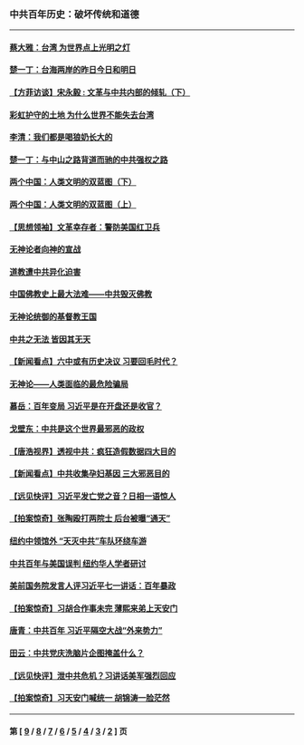 ### 中共百年历史：破坏传统和道德
---
#### [蔡大雅：台湾 为世界点上光明之灯](../../pages/nf1176114/n13531530.md?02260430) 
#### [楚一丁：台海两岸的昨日今日和明日](../../pages/nf1176114/n13531468.md?02260430) 
#### [【方菲访谈】宋永毅 : 文革与中共内部的倾轧（下）](../../pages/nf1176114/n13486836.md?02260430) 
#### [彩虹护守的土地 为什么世界不能失去台湾](../../pages/nf1176114/n13476849.md?02260430) 
#### [李清：我们都是喝狼奶长大的](../../pages/nf1176114/n13471478.md?02260430) 
#### [楚一丁：与中山之路背道而驰的中共强权之路](../../pages/nf1176114/n13437270.md?02260430) 
#### [两个中国：人类文明的双蓝图（下）](../../pages/nf1176114/n13423132.md?02260430) 
#### [两个中国：人类文明的双蓝图（上）](../../pages/nf1176114/n13422687.md?02260430) 
#### [【思想领袖】文革幸存者：警防美国红卫兵](../../pages/nf1176114/n13339289.md?02260430) 
#### [无神论者向神的宣战](../../pages/nf1176114/n13281535.md?02260430) 
#### [道教遭中共异化迫害](../../pages/nf1176114/n13281463.md?02260430) 
#### [中国佛教史上最大法难——中共毁灭佛教](../../pages/nf1176114/n13281397.md?02260430) 
#### [无神论统御的基督教王国](../../pages/nf1176114/n13281280.md?02260430) 
#### [中共之无法 皆因其无天](../../pages/nf1176114/n13281088.md?02260430) 
#### [【新闻看点】六中或有历史决议 习要回毛时代？](../../pages/nf1176114/n13222895.md?02260430) 
#### [无神论——人类面临的最危险骗局](../../pages/nf1176114/n13196137.md?02260430) 
#### [慕岳：百年变局 习近平是在开盘还是收官？](../../pages/nf1176114/n13206516.md?02260430) 
#### [戈壁东：中共是这个世界最邪恶的政权](../../pages/nf1176114/n13085641.md?02260430) 
#### [【唐浩视界】透视中共：疯狂造假数据四大目的](../../pages/nf1176114/n13080590.md?02260430) 
#### [【新闻看点】中共收集孕妇基因 三大邪恶目的](../../pages/nf1176114/n13077182.md?02260430) 
#### [【远见快评】习近平发亡党之音？日相一语惊人](../../pages/nf1176114/n13074809.md?02260430) 
#### [【拍案惊奇】张陶殴打两院士 后台被曝“通天”](../../pages/nf1176114/n13070496.md?02260430) 
#### [纽约中领馆外 “天灭中共”车队环绕车游](../../pages/nf1176114/n13070693.md?02260430) 
#### [中共百年与美国误判 纽约华人学者研讨](../../pages/nf1176114/n13067969.md?02260430) 
#### [美前国务院发言人评习近平七一讲话：百年暴政](../../pages/nf1176114/n13066986.md?02260430) 
#### [【拍案惊奇】习胡合作事未完 薄熙来弟上天安门](../../pages/nf1176114/n13065867.md?02260430) 
#### [唐青：中共百年 习近平隔空大战“外来势力”](../../pages/nf1176114/n13065976.md?02260430) 
#### [田云：中共党庆洗脑片企图掩盖什么？](../../pages/nf1176114/n13064395.md?02260430) 
#### [【远见快评】泄中共危机？习讲话美军强烈回应](../../pages/nf1176114/n13064269.md?02260430) 
#### [【拍案惊奇】习天安门喊统一 胡锦涛一脸茫然](../../pages/nf1176114/n13063233.md?02260430) 

---
#### 第 [ [9](./9.md?02260430) / [8](./8.md?02260430) / [7](./7.md?02260430) / [6](./6.md?02260430) / [5](./5.md?02260430) / [4](./4.md?02260430) / [3](./3.md?02260430) / [2](./2.md?02260430) ] 页
